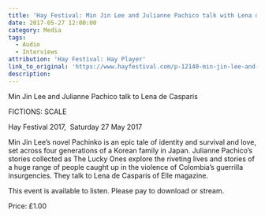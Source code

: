 ```yaml
---
title: 'Hay Festival: Min Jin Lee and Julianne Pachico talk with Lena de Casparis  (Audio)'
date: 2017-05-27 12:00:00
category: Media
tags:
  - Audio
  - Interviews
attribution: 'Hay Festival: Hay Player'
link_to_original: 'https://www.hayfestival.com/p-12140-min-jin-lee-and-julianne-pachico-talk-to-lena-de-casparis.aspx'
description:
---
```



Min Jin Lee and Julianne Pachico talk to Lena de Casparis

FICTIONS: SCALE

Hay Festival 2017, &nbsp;Saturday 27 May 2017

Min Jin Lee’s novel Pachinko is an epic tale of identity and survival and love, set across four generations of a Korean family in Japan. Julianne Pachico’s stories collected as The Lucky Ones explore the riveting lives and stories of a huge range of people caught up in the violence of Colombia’s guerrilla insurgencies. They talk to Lena de Casparis of Elle magazine.

This event is available to listen. Please pay to download or stream.

Price: &pound;1.00